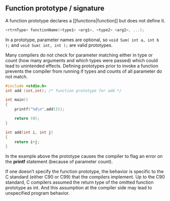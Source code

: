 ## Function prototype / signature

A function prototype declares a [[functions|function]] but does not define it.

```c
<rtrnType> functionName(<type1> <arg1>, <type2> <arg2>, ...);
```

In a prototype, parameter names are optional, so `void Sum( int a, int b );` and `void Sum( int, int );` are valid prototypes.

Many compilers do not check for parameter matching either in type or count (how many arguments and which types were passed) which could lead to unintended effects. Defining prototypes prior to invoke a function prevents the compiler from running if types and counts of all parameter do not match.

```c
#include <stdio.h>
int add (int,int); /* function prototype for add */

int main()
{
    printf("%d\n",add(3));

	return (0);
}

int add(int i, int j)
{
    return i+j;
}
```

In the example above the prototype causes the compiler to flag an error on the **printf** statement (because of parameter count).

If one doesn’t specify the function prototype, the behavior is specific to the C standard (either C90 or C99) that the compilers implement. Up to the C90 standard, C compilers assumed the return type of the omitted function prototype as int. And this assumption at the compiler side may lead to unspecified program behavior.